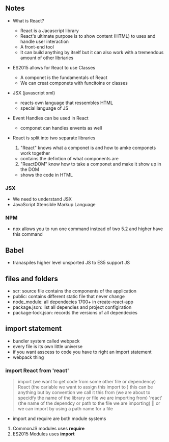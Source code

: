 ## Notes

- What is React?

  - React is a Jacascript library
  - React's ultimate purpose is to show content (HTML) to uses and handle user interaction
  - A front-end tool
  - It can build anything by itself but it can also work with a tremendous amount of other libriaries

- ES2015 allows for React to use Classes

  - A componet is the fundamentals of React
  - We can creat componets with funcitoins or classes

- JSX (javascript xml)

  - reacts own language that ressembles HTML
  - special language of JS

- Event Handles can be used in React

  - componet can handles envents as well

- React is split into two separate libraries

  1. "React" knows what a componet is and how to amke componets work together

  - contains the defintion of what components are

  2. "ReactDOM" know how to take a componet and make it show up in the DOM

  - shows the code in HTML

### JSX

- We need to understand JSX
- JavaScript Xtensible Markup Language

### NPM

- npx allows you to run one command instead of two
  5.2 and higher have this command

## Babel

- tranaspiles higher level unsported JS to ES5 support JS

## files and folders

- scr: source file contains the components of the application
- public: contains different static file that never change
- node_module: all dependecies 1700+ in create-react-app
- package.json: list all dependies and project configiration
- package-lock.json: records the versions of all dependecies

## import statement

- bundler system called webpack
- every file is its own little universe
- if you want asscess to code you have to right an import statement
- webpack thing

### import React from 'react'

> import (we want to get code from some other file or dependency)
> React (the cariable we want to assign this import to ) this can be anything but by convention we call it this
> from (we are about to specidfy the name of the library or file we are importing from)
> 'react' (the name of the dependcy or path to the file we are importing) || or we can import by using a path name for a file

- import and require are both module systems

1. CommonJS modules uses **require**
2. ES2015 Modules uses **import**
